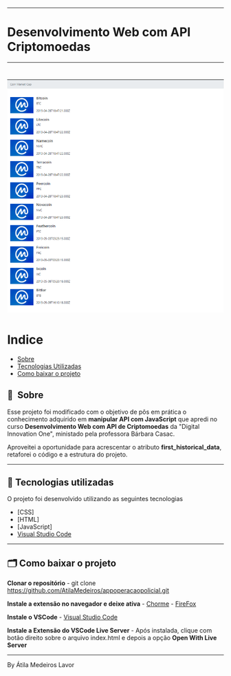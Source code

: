 
---
# Desenvolvimento Web com API Criptomoedas
---

<h1>
    <img src="https://github.com/AtilaMedeiros/criptomoedasAPI-HTML-JavaScript/blob/main/img/web-list.png">
</h1>


# Indice

- [Sobre](#-sobre)
- [Tecnologias Utilizadas](#-tecnologias-utilizadas)
- [Como baixar o projeto](#-como-baixar-o-projeto)

## 🔖&nbsp; Sobre

Esse projeto foi modificado com o objetivo de pôs em prática o conhecimento adquirido em **manipular API com JavaScript** que apredi no curso **Desenvolvimento Web com API de Criptomoedas** da "Digital Innovation One",  ministado pela professora Bárbara Casac. 

Aproveitei a oportunidade para acrescentar o atributo **first_historical_data**, retaforei o código e a estrutura do projeto.

---

## 🚀 Tecnologias utilizadas

O projeto foi desenvolvido utilizando as seguintes tecnologias

- [CSS]
- [HTML]
- [JavaScript]
- [Visual Studio Code](https://code.visualstudio.com/download/)

---

## 🗂 Como baixar o projeto

**Clonar o repositório**
    - git clone https://github.com/AtilaMedeiros/appoperacaopolicial.git

**Instale a extensão no navegador e deixe ativa**
    - [Chorme](https://chrome.google.com/webstore/detail/moesif-origin-cors-change/digfbfaphojjndkpccljibejjbppifbc)
    - [FireFox](https://addons.mozilla.org/en-US/firefox/addon/moesif-origin-cors-changer1/)


**Instale o VSCode**
    - [Visual Studio Code](https://code.visualstudio.com/download/)

**Instale a Extensão do VSCode Live Server**
    - Após instalada, clique com botão direito sobre o arquivo index.html e depois a opção **Open With Live Server**



---
By Átila Medeiros Lavor
